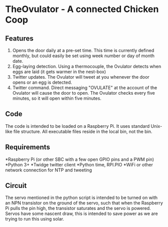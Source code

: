 # TheOvulator - A connected Chicken Coop
## Features
1. Opens the door daily at a pre-set time. This time is currently defined monthly, but could easily be set using week number or day of month date.
2. Egg-laying detection. Using a thermocouple, the Ovulator detects when eggs are laid (it gets warmer in the nest-box)
3. Twitter updates. The Ovulator will tweet at you whenever the door opens or an egg is detected.
4. Twitter command. Direct messaging "OVULATE" at the account of the Ovulator will cause the door to open. The Ovulator checks every five minutes, so it will open within five minutes.

## Code
The code is intended to be loaded on a Raspberry Pi. It uses standard Unix-like file structure. All executable files reside in the local bin, not the bin.

## Requirements
*Raspberry Pi (or other SBC with a few open GPIO pins and a PWM pin)
*Python 3+
*Twidge twitter client
*Python time, RPI.PIO
*WiFi or other network connection for NTP and tweeting

## Circuit
The servo mentioned in the python script is intended to be turned on with an NPN transistor on the ground of the servo, such that when the Raspberry Pi pulls the pin high, the transistor saturates and the servo is powered. Servos have some nascent draw, this is intended to save power as we are trying to run this using solar.
